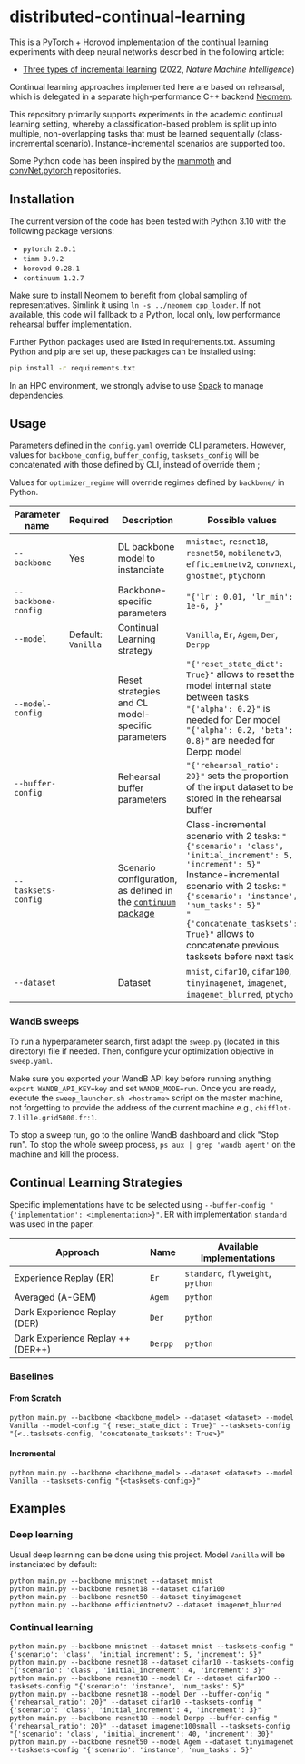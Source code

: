 # distributed-continual-learning

This is a PyTorch + Horovod implementation of the continual learning experiments with deep neural networks described in the following article:

* [Three types of incremental learning](https://www.nature.com/articles/s42256-022-00568-3) (2022, *Nature Machine Intelligence*)

Continual learning approaches implemented here are based on rehearsal, which is delegated in a separate high-performance C++ backend [Neomem](https://gitlab.inria.fr/Kerdata/Kerdata-Codes/neomem).

This repository primarily supports experiments in the academic continual learning setting, whereby a classification-based problem is split up into multiple, non-overlapping tasks that must be learned sequentially (class-incremental scenario). Instance-incremental scenarios are supported too.

Some Python code has been inspired by the [mammoth](https://github.com/aimagelab/mammoth) and [convNet.pytorch](https://github.com/eladhoffer/convNet.pytorch/tree/master) repositories.

## Installation

The current version of the code has been tested with Python 3.10 with the following package versions:

* `pytorch 2.0.1`
* `timm 0.9.2`
* `horovod 0.28.1`
* `continuum 1.2.7`

Make sure to install [Neomem](https://gitlab.inria.fr/Kerdata/Kerdata-Codes/neomem) to benefit from global sampling of representatives. Simlink it using `ln -s ../neomem cpp_loader`. If not available, this code will fallback to a Python, local only, low performance rehearsal buffer implementation.

Further Python packages used are listed in requirements.txt. Assuming Python and pip are set up, these packages can be installed using:

```bash
pip install -r requirements.txt
```

In an HPC environment, we strongly advise to use [Spack](https://github.com/spack/spack) to manage dependencies.

## Usage

Parameters defined in the `config.yaml` override CLI parameters. However, values for `backbone_config`, `buffer_config`, `tasksets_config` will be concatenated with those defined by CLI, instead of override them ;

Values for `optimizer_regime` will override regimes defined by `backbone/` in Python.

| Parameter name | Required | Description | Possible values |
|---|---|---|---|
| `--backbone` | Yes | DL backbone model to instanciate  | `mnistnet`, `resnet18`, `resnet50`, `mobilenetv3`, `efficientnetv2`, `convnext`, `ghostnet`, `ptychonn` |
| `--backbone-config` |   | Backbone-specific parameters  | `"{'lr': 0.01, 'lr_min': 1e-6, }"` |
| `--model` | Default: `Vanilla` | Continual Learning strategy | `Vanilla`, `Er`, `Agem`, `Der`, `Derpp` |
| `--model-config` |   | Reset strategies and CL model-specific parameters | `"{'reset_state_dict': True}"` allows to reset the model internal state between tasks<br>`"{'alpha': 0.2}"` is needed for Der model<br>`"{'alpha': 0.2, 'beta': 0.8}"` are needed for Derpp model |
| `--buffer-config` |   | Rehearsal buffer parameters  |  `"{'rehearsal_ratio': 20}"` sets the proportion of the input dataset to be stored in the rehearsal buffer |
| `--tasksets-config` |   | Scenario configuration, as defined in the [`continuum` package](https://continuum.readthedocs.io/en/latest/tutorials/scenarios/scenarios.html)  | Class-incremental scenario with 2 tasks: `"{'scenario': 'class', 'initial_increment': 5, 'increment': 5}"`<br>Instance-incremental scenario with 2 tasks: `"{'scenario': 'instance', 'num_tasks': 5}"`<br>`"{'concatenate_tasksets': True}"` allows to concatenate previous tasksets before next task |
| `--dataset` |   | Dataset  | `mnist`, `cifar10`, `cifar100`, `tinyimagenet`, `imagenet`, `imagenet_blurred`, `ptycho` |

### WandB sweeps

To run a hyperparameter search, first adapt the `sweep.py` (located in this directory) file if needed. Then, configure your optimization objective in `sweep.yaml`.

Make sure you exported your WandB API key before running anything `export WANDB_API_KEY=key` and set `WANDB_MODE=run`. Once you are ready, execute the `sweep_launcher.sh <hostname>` script on the master machine, not forgetting to provide the address of the current machine e.g., `chifflot-7.lille.grid5000.fr:1`.

To stop a sweep run, go to the online WandB dashboard and click "Stop run". To stop the whole sweep process, `ps aux | grep 'wandb agent'` on the machine and kill the process.

## Continual Learning Strategies

Specific implementations have to be selected using `--buffer-config "{'implementation': <implementation>}"`. ER with implementation `standard` was used in the paper.

| Approach | Name | Available Implementations |
|---|---|---|
| Experience Replay (ER) | `Er` | `standard`, `flyweight`, `python` |
| Averaged (A-GEM) | `Agem` | `python` |
| Dark Experience Replay (DER) | `Der` | `python` |
| Dark Experience Replay ++ (DER++) | `Derpp` | `python` |

### Baselines

#### From Scratch

```
python main.py --backbone <backbone_model> --dataset <dataset> --model Vanilla --model-config "{'reset_state_dict': True}" --tasksets-config "{<..tasksets-config, 'concatenate_tasksets': True>}"
```

#### Incremental

```
python main.py --backbone <backbone_model> --dataset <dataset> --model Vanilla --tasksets-config "{<tasksets-config>}"
```

## Examples

### Deep learning

Usual deep learning can be done using this project. Model `Vanilla` will be instanciated by default:

```
python main.py --backbone mnistnet --dataset mnist
python main.py --backbone resnet18 --dataset cifar100
python main.py --backbone resnet50 --dataset tinyimagenet
python main.py --backbone efficientnetv2 --dataset imagenet_blurred
```

### Continual learning

```
python main.py --backbone mnistnet --dataset mnist --tasksets-config "{'scenario': 'class', 'initial_increment': 5, 'increment': 5}"
python main.py --backbone resnet18 --dataset cifar10 --tasksets-config "{'scenario': 'class', 'initial_increment': 4, 'increment': 3}"
python main.py --backbone resnet18 --model Er --dataset cifar100 --tasksets-config "{'scenario': 'instance', 'num_tasks': 5}"
python main.py --backbone resnet18 --model Der --buffer-config "{'rehearsal_ratio': 20}" --dataset cifar10 --tasksets-config "{'scenario': 'class', 'initial_increment': 4, 'increment': 3}"
python main.py --backbone resnet18 --model Derpp --buffer-config "{'rehearsal_ratio': 20}" --dataset imagenet100small --tasksets-config "{'scenario': 'class', 'initial_increment': 40, 'increment': 30}"
python main.py --backbone resnet50 --model Agem --dataset tinyimagenet --tasksets-config "{'scenario': 'instance', 'num_tasks': 5}"
```
